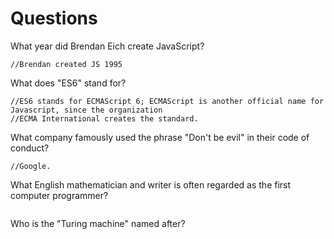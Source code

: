 # Questions

What year did Brendan Eich create JavaScript?

```
//Brendan created JS 1995
```

What does "ES6" stand for?

```
//ES6 stands for ECMAScript 6; ECMAScript is another official name for Javascript, since the organization 
//ECMA International creates the standard.
```

What company famously used the phrase "Don't be evil" in their code of conduct?

```
//Google.
```

What English mathematician and writer is often regarded as the first computer programmer?

```

```

Who is the "Turing machine" named after?

```

```
